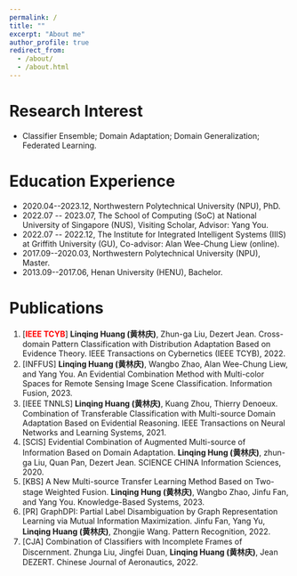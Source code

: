 ```yaml
---
permalink: /
title: ""
excerpt: "About me"
author_profile: true
redirect_from: 
  - /about/
  - /about.html
---
```


Research Interest
======
- Classifier Ensemble; Domain Adaptation; Domain Generalization; Federated Learning.

Education Experience
======
- 2020.04--2023.12, Northwestern Polytechnical University (NPU), PhD.
- 2022.07 -- 2023.07, The School of Computing (SoC) at National University of Singapore (NUS), Visiting Scholar, Advisor: Yang You.
- 2022.07 -- 2022.12, The Institute for Integrated Intelligent Systems (IIIS) at Griffith University (GU), Co-advisor: Alan Wee-Chung Liew (online).
- 2017.09--2020.03, Northwestern Polytechnical University (NPU), Master.
- 2013.09--2017.06, Henan University (HENU), Bachelor.

Publications
=====
1. [**<font color="red">IEEE TCYB</font>**] **Linqing Huang (黄林庆)**, Zhun-ga Liu, Dezert Jean. Cross-domain Pattern Classification with Distribution Adaptation Based on Evidence Theory. IEEE Transactions on Cybernetics (IEEE TCYB), 2022.
2. [INFFUS] **Linqing Huang (黄林庆)**, Wangbo Zhao, Alan Wee-Chung Liew, and Yang You. An Evidential Combination Method with Multi-color Spaces for Remote Sensing Image Scene Classification. Information Fusion, 2023.
4. [IEEE TNNLS] **Linqing Huang (黄林庆)**, Kuang Zhou, Thierry Denoeux. Combination of Transferable Classification with Multi-source Domain Adaptation Based on Evidential Reasoning. IEEE Transactions on Neural Networks and Learning Systems, 2021.
5. [SCIS] Evidential Combination of Augmented Multi-source of Information Based on Domain Adaptation. **Linqing Hung (黄林庆)**, zhun-ga Liu, Quan Pan, Dezert Jean. SCIENCE CHINA Information Sciences, 2020.
6. [KBS] A New Multi-source Transfer Learning Method Based on Two-stage Weighted Fusion. **Linqing Hung (黄林庆)**, Wangbo Zhao, Jinfu Fan, and Yang You. Knowledge-Based Systems, 2023.
7. [PR] GraphDPI: Partial Label Disambiguation by Graph Representation Learning via Mutual Information Maximization. Jinfu Fan, Yang Yu, **Linqing Huang (黄林庆)**, Zhongjie Wang. Pattern Recognition, 2022.
8. [CJA] Combination of Classifiers with Incomplete Frames of Discernment. Zhunga Liu, Jingfei Duan, **Linqing Huang (黄林庆)**, Jean DEZERT. Chinese Journal of Aeronautics, 2022. 
